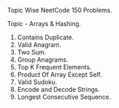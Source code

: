 Topic Wise NeetCode 150 Problems.

Topic - Arrays & Hashing.
1. Contains Duplicate.
2. Valid Anagram.
3. Two Sum.
4. Group Anagrams.
5. Top K Frequent Elements.
6. Product Of Array Except Self.
7. Valid Sudoku.
8. Encode and Decode Strings.
9. Longest Consecutive Sequence.
   
